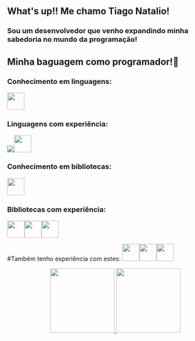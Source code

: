 ## What's up!! Me chamo Tiago Natalio!

### Sou um desenvolvedor que venho expandindo minha sabedoria no mundo da programação!

## Minha baguagem como programador!🤠
### Conhecimento em linguagens:
<img src="https://cdn.jsdelivr.net/gh/devicons/devicon/icons/java/java-original-wordmark.svg" width="40" height="40"/>
          
### Linguagens com experiência:
<img src="https://cdn.jsdelivr.net/gh/devicons/devicon/icons/python/python-original.svg" /><img src="https://cdn.jsdelivr.net/gh/devicons/devicon/icons/javascript/javascript-original.svg" width="40" height="40" />

### Conhecimento em bibliotecas:
<img src="https://cdn.jsdelivr.net/gh/devicons/devicon/icons/spring/spring-original.svg" width="40" height="40"/>

### Bibliotecas com experiência:
<img src="https://cdn.jsdelivr.net/gh/devicons/devicon/icons/bootstrap/bootstrap-original.svg" width="40" height="40"/><img src="https://cdn.jsdelivr.net/gh/devicons/devicon/icons/selenium/selenium-original.svg" width="40" height="40"/><img src="https://cdn.jsdelivr.net/gh/devicons/devicon/icons/pandas/pandas-original-wordmark.svg" width="40" height="40"/>

#Também tenho experiência com estes:
<img src="https://cdn.jsdelivr.net/gh/devicons/devicon/icons/html5/html5-original.svg" width="40" height="40"/><img src="https://cdn.jsdelivr.net/gh/devicons/devicon/icons/css3/css3-original.svg" width="40" height="40"/><img src="https://cdn.jsdelivr.net/gh/devicons/devicon/icons/mysql/mysql-plain-wordmark.svg" width="40" height="40"/>
          
<div align="center">
  <a href="https://github.com/TiagoNatalio">
  <img height="150em" src="https://github-readme-stats.vercel.app/api?username=TiagoNatalio&show_icons=true&theme=github_dark&include_all_commits=true&count_private=true"/>
  <img height="150em" src="https://github-readme-stats.vercel.app/api/top-langs/?username=TiagoNatalio&layout=compact&langs_count=7&theme=github_dark"/>
</div>
